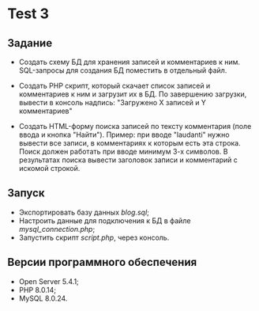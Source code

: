 # Test 3

## Задание

- Создать схему БД для хранения записей и комментариев к ним. SQL-запросы для создания БД поместить в отдельный файл.

- Создать PHP скрипт, который скачает список записей и комментариев к ним и загрузит их в БД. По завершению загрузки, вывести в консоль надпись: "Загружено Х записей и Y комментариев"

- Создать HTML-форму поиска записей по тексту комментария (поле ввода и кнопка "Найти"). Пример: при вводе "laudanti" нужно вывести все записи, в комментариях к которым есть эта строка. Поиск должен работать при вводе минимум 3-х символов. В результатах поиска вывести заголовок записи и комментарий с искомой строкой.

## Запуск

- Экспортировать базу данных *blog.sql*;
- Настроить данные для подключения к БД в файле *mysql_connection.php*;
- Запустить скрипт *script.php*, через консоль.

## Версии программного обеспечения

- Open Server 5.4.1;
- PHP 8.0.14;
- MySQL 8.0.24.
